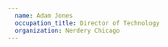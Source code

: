 ```yaml
---
  name: Adam Jones
  occupation_title: Director of Technology
  organization: Nerdery Chicago
---
```

